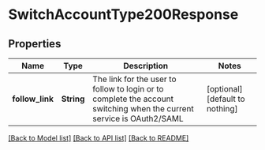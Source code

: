 # SwitchAccountType200Response


## Properties
Name | Type | Description | Notes
------------ | ------------- | ------------- | -------------
**follow_link** | **String** | The link for the user to follow to login or to complete the account switching when the current service is OAuth2/SAML | [optional] [default to nothing]


[[Back to Model list]](../README.md#models) [[Back to API list]](../README.md#api-endpoints) [[Back to README]](../README.md)


